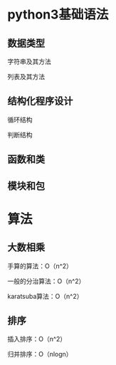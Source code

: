 # python3基础语法

## 数据类型

字符串及其方法

列表及其方法

## 结构化程序设计

循环结构

判断结构

## 函数和类

## 模块和包

# 算法

## 大数相乘

手算的算法：O（n^2）

一般的分治算法：O（n^2）

karatsuba算法：O（n^2）

## 排序

插入排序：O（n^2）

归并排序：O（nlogn）







